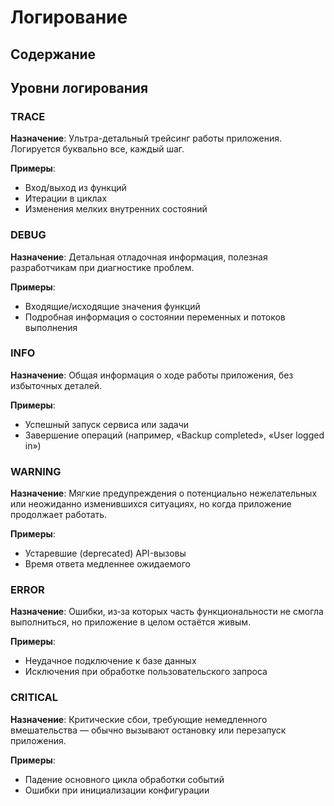 # Логирование

## Содержание

## Уровни логирования

### TRACE

**Назначение**: Ультра-детальный трейсинг работы приложения. Логируется буквально все, каждый шаг.

**Примеры**:

* Вход/выход из функций
* Итерации в циклах
* Изменения мелких внутренних состояний

### DEBUG

**Назначение**: Детальная отладочная информация, полезная разработчикам при диагностике проблем.

**Примеры**:

* Входящие/исходящие значения функций
* Подробная информация о состоянии переменных и потоков выполнения

### INFO

**Назначение**: Общая информация о ходе работы приложения, без избыточных деталей.

**Примеры**:

* Успешный запуск сервиса или задачи
* Завершение операций (например, «Backup completed», «User logged in»)

### WARNING

**Назначение**: Мягкие предупреждения о потенциально нежелательных или неожиданно изменившихся ситуациях, но когда приложение продолжает работать.

**Примеры**:

* Устаревшие (deprecated) API-вызовы
* Время ответа медленнее ожидаемого

### ERROR

**Назначение**: Ошибки, из‑за которых часть функциональности не смогла выполниться, но приложение в целом остаётся живым.

**Примеры**:

* Неудачное подключение к базе данных
* Исключения при обработке пользовательского запроса

### CRITICAL

**Назначение**: Критические сбои, требующие немедленного вмешательства — обычно вызывают остановку или перезапуск приложения.

**Примеры**:

* Падение основного цикла обработки событий
* Ошибки при инициализации конфигурации
